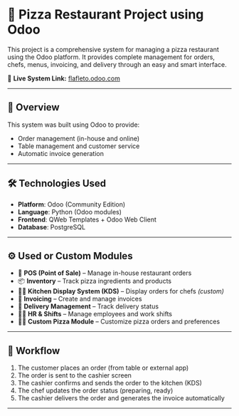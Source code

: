# 🍕 Pizza Restaurant Project using Odoo

This project is a comprehensive system for managing a pizza restaurant using the Odoo platform. It provides complete management for orders, chefs, menus, invoicing, and delivery through an easy and smart interface.

🔗 **Live System Link:** [flafleto.odoo.com](https://flafleto.odoo.com/)

---

## 📌 Overview

This system was built using Odoo to provide:

- Order management (in-house and online)
- Table management and customer service
- Automatic invoice generation

---

## 🛠️ Technologies Used

- **Platform**: Odoo (Community Edition)
- **Language**: Python (Odoo modules)
- **Frontend**: QWeb Templates + Odoo Web Client
- **Database**: PostgreSQL

---

## ⚙️ Used or Custom Modules

- 🍕 **POS (Point of Sale)** – Manage in-house restaurant orders  
- 📦 **Inventory** – Track pizza ingredients and products  
- 👨‍🍳 **Kitchen Display System (KDS)** – Display orders for chefs *(custom)*  
- 🧾 **Invoicing** – Create and manage invoices  
- 🚚 **Delivery Management** – Track delivery status  
- 🧑‍🍳 **HR & Shifts** – Manage employees and work shifts  
- 🧑‍💻 **Custom Pizza Module** – Customize pizza orders and preferences  

---

## 🔄 Workflow

1. The customer places an order (from table or external app)  
2. The order is sent to the cashier screen  
3. The cashier confirms and sends the order to the kitchen (KDS)  
4. The chef updates the order status (preparing, ready)  
5. The cashier delivers the order and generates the invoice automatically  

---
